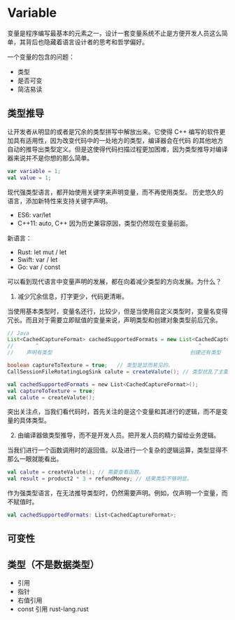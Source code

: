 # Variable

变量是程序编写最基本的元素之一，设计一套变量系统不止是方便开发人员这么简单，其背后也隐藏着语言设计者的思考和哲学偏好。

一个变量的包含的问题：
- 类型
- 是否可变
- 简洁易读

## 类型推导

让开发者从明显的或者是冗余的类型拼写中解放出来。它使得 C++ 编写的软件更加具有适用性，因为改变代码中的一处地方的类型，编译器会在代码 的其他地方自动的推导出类型定义。但是这使得代码扫描过程更加困难，因为类型推导对编译器来说并不是你想的那么简单。

```kotlin
var variable = 1;
val value = 1;
```

现代强类型语言，都开始使用关键字来声明变量，而不再使用类型。
历史悠久的语言，添加新特性来支持关键字声明。
- ES6: var/let
- C++11: auto, C++ 因为历史兼容原因，类型仍然现在变量前面。

新语言：

- Rust: let mut / let
- Swift: var / let
- Go: var / const


可以看到现代语言中变量声明的发展，都在向着减少类型的方向发展。为什么？

1. 减少冗余信息，打字更少，代码更清晰。

当使用基本类型时，变量名还行，比较少，但是当使用自定义类型时，变量名变得冗长。而且对于需要立即赋值的变量来说，声明类型和创建对象类型前后冗余。
```Java
// Java
List<CachedCaptureFormat> cachedSupportedFormats = new List<CachedCaptureFormat>();
//       ^                                                   ^
//    声明有类型                                            创建还有类型

boolean captureToTexture = true;   // 类型是显而易见的。
CallSessionFileRotatingLogSink calute = createValute(); // 类型扰乱了主要逻辑
```
```Kotlin
val cachedSupportedFormats = new List<CachedCaptureFormat>();
val captureToTexture = true;
val calute = createValute();
```

突出关注点，当我们看代码时，首先关注的是这个变量和其进行的逻辑，而不是变量的具体类型。


2. 由编译器做类型推导，而不是开发人员。把开发人员的精力留给业务逻辑。

当我们进行一个函数调用时的返回值。以及进行一个复杂的逻辑运算，类型显得不那么一眼就能看出。

```Kotlin
val calute = createValute(); // 需要查看函数。
val result = product2 * 3 + refundMoney; // 结果类型不够明显。
```


作为强类型语言，在无法推导类型时，仍然需要声明。例如，仅声明一个变量，而不赋值时。

```Kotlin
val cachedSupportedFormats: List<CachedCaptureFormat>;
```

## 可变性


## 类型（不是数据类型）

- 引用
- 指针
- 右值引用
- const 引用
rust-lang.rust